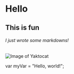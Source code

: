 # Hello 
## This is fun
###### I just wrote some markdowns!
![Image of Yaktocat](https://octodex.github.com/images/yaktocat.png)

var myVar = "Hello, world!";
